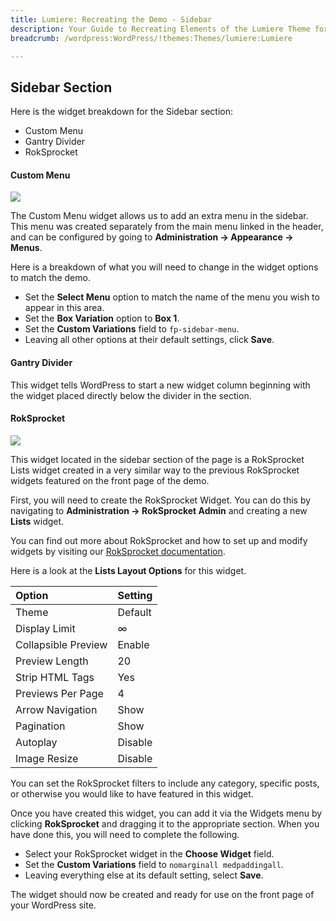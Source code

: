 ```yaml
---
title: Lumiere: Recreating the Demo - Sidebar
description: Your Guide to Recreating Elements of the Lumiere Theme for WordPress
breadcrumb: /wordpress:WordPress/!themes:Themes/lumiere:Lumiere

---
```


Sidebar Section
-----

Here is the widget breakdown for the Sidebar section:

* Custom Menu
* Gantry Divider
* RokSprocket

#### Custom Menu
![][sidebar1]

The Custom Menu widget allows us to add an extra menu in the sidebar. This menu was created separately from the main menu linked in the header, and can be configured by going to **Administration -> Appearance -> Menus**.

Here is a breakdown of what you will need to change in the widget options to match the demo.

* Set the **Select Menu** option to match the name of the menu you wish to appear in this area.
* Set the **Box Variation** option to **Box 1**.
* Set the **Custom Variations** field to `fp-sidebar-menu`.
* Leaving all other options at their default settings, click **Save**.

#### Gantry Divider
This widget tells WordPress to start a new widget column beginning with the widget placed directly below the divider in the section.

#### RokSprocket
![][sidebar2]

This widget located in the sidebar section of the page is a RokSprocket Lists widget created in a very similar way to the previous RokSprocket widgets featured on the front page of the demo.

First, you will need to create the RokSprocket Widget. You can do this by navigating to **Administration -> RokSprocket Admin** and creating a new **Lists** widget. 

You can find out more about RokSprocket and how to set up and modify widgets by visiting our [RokSprocket documentation](../../plugins/roksprocket/).

Here is a look at the **Lists Layout Options** for this widget.

| Option              | Setting |  
| :------------------ | :------ |  
| Theme               | Default |  
| Display Limit       | ∞       |  
| Collapsible Preview | Enable  |  
| Preview Length      | 20      |  
| Strip HTML Tags     | Yes     |  
| Previews Per Page   | 4       |  
| Arrow Navigation    | Show    |  
| Pagination          | Show    |  
| Autoplay            | Disable |  
| Image Resize        | Disable |  

You can set the RokSprocket filters to include any category, specific posts, or otherwise you would like to have featured in this widget.

Once you have created this widget, you can add it via the Widgets menu by clicking **RokSprocket** and dragging it to the appropriate section. When you have done this, you will need to complete the following.

* Select your RokSprocket widget in the **Choose Widget** field.
* Set the **Custom Variations** field to `nomarginall medpaddingall`.
* Leaving everything else at its default setting, select **Save**.

The widget should now be created and ready for use on the front page of your WordPress site.

[sidebar1]: assets/demo_10.jpeg
[sidebar2]: assets/demo_11.jpeg
[roksprocket]: ../../plugins/roksprocket/
